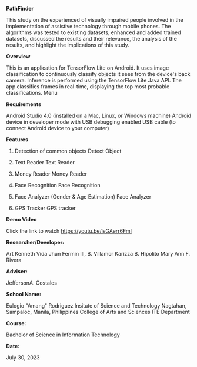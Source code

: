 ****PathFinder****

This study on the experienced of visually impaired people involved in the implementation of assistive technology through mobile phones. The algorithms was tested to existing datasets, enhanced and added trained datasets, discussed the results and their relevance, the analysis of the results, and highlight the implications of this study.



**Overview**

This is an application for TensorFlow Lite on Android. It uses image classification to continuously classify objects it sees from the device's back camera. Inference is performed using the TensorFlow Lite Java API. The app classifies frames in real-time, displaying the top most probable classifications. Menu



**Requirements**

Android Studio 4.0 (installed on a Mac, Linux, or Windows machine)
Android device in developer mode with USB debugging enabled
USB cable (to connect Android device to your computer)



**Features**

1. Detection of common objects
Detect Object

2. Text Reader
Text Reader

3. Money Reader
Money Reader

4. Face Recognition
Face Recognition

5. Face Analyzer (Gender & Age Estimation)
Face Analyzer

6. GPS Tracker
GPS tracker



**Demo Video**

Click the link to watch https://youtu.be/isGAerr6FmI



**Researcher/Developer:**

Art Kenneth Vida
Jhun Fermin III, B. Villamor
Karizza B. Hipolito
Mary Ann F. Rivera



**Adviser:**

JeffersonA. Costales



**School Name:**

Eulogio "Amang" Rodriguez Insitute of Science and Technology
Nagtahan, Sampaloc, Manila, Philippines
College of Arts and Sciences
ITE Department



**Course:**

Bachelor of Science in Information Technology



**Date:**

July 30, 2023
